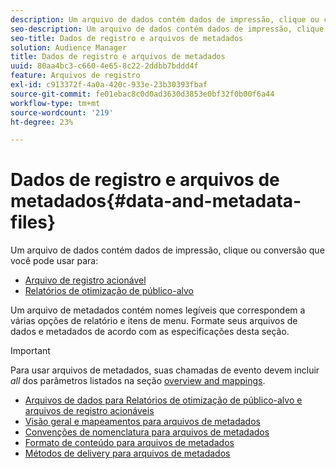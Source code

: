 ```yaml
---
description: Um arquivo de dados contém dados de impressão, clique ou conversão que você pode usar nos relatórios do Audience Optimization e para arquivos de registro acionáveis. Um arquivo de metadados contém nomes legíveis que correspondem a várias opções de relatório e itens de menu. Formate seus arquivos de dados e metadados de acordo com as especificações desta seção.
seo-description: Um arquivo de dados contém dados de impressão, clique ou conversão que você pode usar nos relatórios do Audience Optimization e para arquivos de registro acionáveis. Um arquivo de metadados contém nomes legíveis que correspondem a várias opções de relatório e itens de menu. Formate seus arquivos de dados e metadados de acordo com as especificações desta seção.
seo-title: Dados de registro e arquivos de metadados
solution: Audience Manager
title: Dados de registro e arquivos de metadados
uuid: 80aa4bc3-c660-4e65-8c22-2ddbb7bddd4f
feature: Arquivos de registro
exl-id: c913372f-4a0a-420c-933e-23b30393fbaf
source-git-commit: fe01ebac8c0d0ad3630d3853e0bf32f0b00f6a44
workflow-type: tm+mt
source-wordcount: '219'
ht-degree: 23%

---
```


# Dados de registro e arquivos de metadados{#data-and-metadata-files}

Um arquivo de dados contém dados de impressão, clique ou conversão que você pode usar para:

* [Arquivo de registro acionável](/help/using/integration/media-data-integration/actionable-log-files.md)
* [Relatórios de otimização de público-alvo](/help/using/reporting/audience-optimization-reports/audience-optimization-reports.md)

Um arquivo de metadados contém nomes legíveis que correspondem a várias opções de relatório e itens de menu. Formate seus arquivos de dados e metadados de acordo com as especificações desta seção.

>[!IMPORTANT]
>
>Para usar arquivos de metadados, suas chamadas de evento devem incluir *all* dos parâmetros listados na seção [overview and mappings](../../../reporting/audience-optimization-reports/metadata-files-intro/metadata-file-overview.md).

* [Arquivos de dados para Relatórios de otimização de público-alvo e arquivos de registro acionáveis](/help/using/reporting/audience-optimization-reports/metadata-files-intro/datafiles-intro.md)
* [Visão geral e mapeamentos para arquivos de metadados](/help/using/reporting/audience-optimization-reports/metadata-files-intro/metadata-file-overview.md)
* [Convenções de nomenclatura para arquivos de metadados](/help/using/reporting/audience-optimization-reports/metadata-files-intro/metadata-file-names.md)
* [Formato de conteúdo para arquivos de metadados](/help/using/reporting/audience-optimization-reports/metadata-files-intro/metadata-file-contents.md)
* [Métodos de delivery para arquivos de metadados](/help/using/reporting/audience-optimization-reports/metadata-files-intro/metadata-delivery-methods.md)
